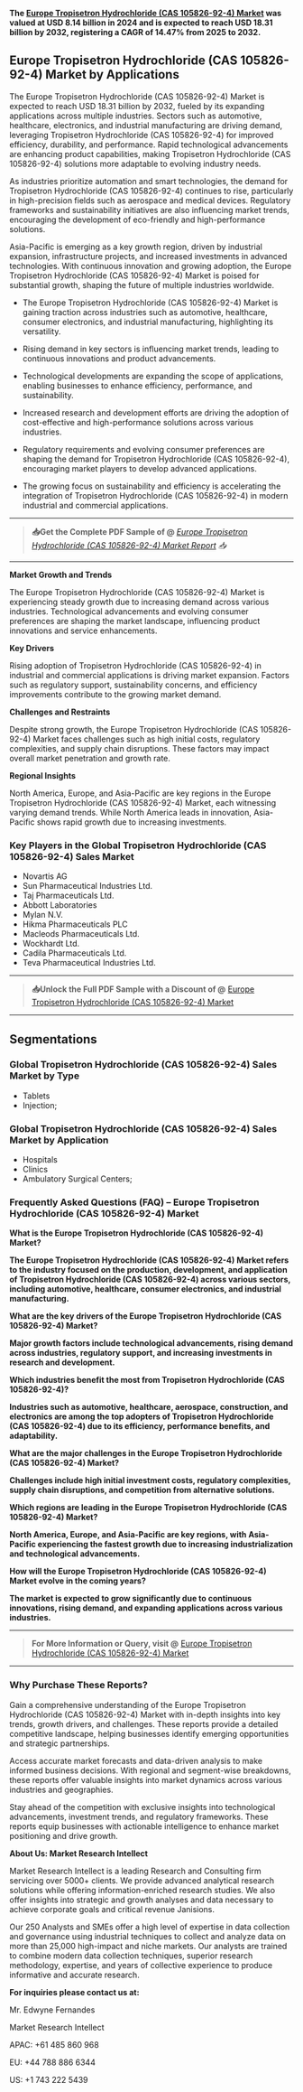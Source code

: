 <p><strong>The <a href="https://www.marketresearchintellect.com/download-sample/?rid=1023078&amp;utm_source=Pulse-April-Europe&amp;utm_medium=852">Europe Tropisetron Hydrochloride (CAS 105826-92-4) Market</a> was valued at USD 8.14 billion in 2024 and is expected to reach USD 18.31 billion by 2032, registering a CAGR of 14.47% from 2025 to 2032.</strong></p><h2>Europe Tropisetron Hydrochloride (CAS 105826-92-4) Market by Applications&nbsp;</h2><p><p>The Europe Tropisetron Hydrochloride (CAS 105826-92-4) Market is expected to reach USD 18.31 billion by 2032, fueled by its expanding applications across multiple industries. Sectors such as automotive, healthcare, electronics, and industrial manufacturing are driving demand, leveraging Tropisetron Hydrochloride (CAS 105826-92-4) for improved efficiency, durability, and performance. Rapid technological advancements are enhancing product capabilities, making Tropisetron Hydrochloride (CAS 105826-92-4) solutions more adaptable to evolving industry needs.</p><p>As industries prioritize automation and smart technologies, the demand for Tropisetron Hydrochloride (CAS 105826-92-4) continues to rise, particularly in high-precision fields such as aerospace and medical devices. Regulatory frameworks and sustainability initiatives are also influencing market trends, encouraging the development of eco-friendly and high-performance solutions.</p><p>Asia-Pacific is emerging as a key growth region, driven by industrial expansion, infrastructure projects, and increased investments in advanced technologies. With continuous innovation and growing adoption, the Europe Tropisetron Hydrochloride (CAS 105826-92-4) Market is poised for substantial growth, shaping the future of multiple industries worldwide.</p></p><ul><li><p>The Europe Tropisetron Hydrochloride (CAS 105826-92-4) Market is gaining traction across industries such as automotive, healthcare, consumer electronics, and industrial manufacturing, highlighting its versatility.</p></li><li><p>Rising demand in key sectors is influencing market trends, leading to continuous innovations and product advancements.</p></li><li><p>Technological developments are expanding the scope of applications, enabling businesses to enhance efficiency, performance, and sustainability.</p></li><li><p>Increased research and development efforts are driving the adoption of cost-effective and high-performance solutions across various industries.</p></li><li><p>Regulatory requirements and evolving consumer preferences are shaping the demand for Tropisetron Hydrochloride (CAS 105826-92-4), encouraging market players to develop advanced applications.</p></li><li><p>The growing focus on sustainability and efficiency is accelerating the integration of Tropisetron Hydrochloride (CAS 105826-92-4) in modern industrial and commercial applications.</p></li></ul><hr /><blockquote><p><strong><span class="font-[700]">📥Get the Complete PDF Sample of @ </span></strong><em><span class="font-[700]"><a href="https://www.marketresearchintellect.com/download-sample/?rid=1023078&amp;utm_source=Pulse-April-Europe&amp;utm_medium=852" target="_blank" data-tracking-control-name="article-ssr-frontend-pulse_little-text-block" data-tracking-will-navigate="" data-test-link="">Europe Tropisetron Hydrochloride (CAS 105826-92-4) Market Report</a>&nbsp;📥</span></em></p></blockquote><hr /><p class="" data-start="77" data-end="360"><strong data-start="77" data-end="105">Market Growth and Trends</strong></p><p class="" data-start="77" data-end="360">The Europe Tropisetron Hydrochloride (CAS 105826-92-4) Market is experiencing steady growth due to increasing demand across various industries. Technological advancements and evolving consumer preferences are shaping the market landscape, influencing product innovations and service enhancements.</p><p class="" data-start="362" data-end="606"><strong data-start="362" data-end="377">Key Drivers</strong></p><p class="" data-start="362" data-end="606">Rising adoption of Tropisetron Hydrochloride (CAS 105826-92-4) in industrial and commercial applications is driving market expansion. Factors such as regulatory support, sustainability concerns, and efficiency improvements contribute to the growing market demand.</p><p class="" data-start="608" data-end="849"><strong data-start="608" data-end="637">Challenges and Restraints</strong></p><p class="" data-start="608" data-end="849">Despite strong growth, the Europe Tropisetron Hydrochloride (CAS 105826-92-4) Market faces challenges such as high initial costs, regulatory complexities, and supply chain disruptions. These factors may impact overall market penetration and growth rate.</p><p class="" data-start="851" data-end="1095"><strong data-start="851" data-end="872">Regional Insights</strong></p><p class="" data-start="851" data-end="1095">North America, Europe, and Asia-Pacific are key regions in the Europe Tropisetron Hydrochloride (CAS 105826-92-4) Market, each witnessing varying demand trends. While North America leads in innovation, Asia-Pacific shows rapid growth due to increasing investments.</p><p><h3>Key Players in the Global Tropisetron Hydrochloride (CAS 105826-92-4) Sales Market </h3><ul><li>Novartis AG</li><li>Sun Pharmaceutical Industries Ltd.</li><li>Taj Pharmaceuticals Ltd.</li><li>Abbott Laboratories</li><li>Mylan N.V.</li><li>Hikma Pharmaceuticals PLC</li><li>Macleods Pharmaceuticals Ltd.</li><li>Wockhardt Ltd.</li><li>Cadila Pharmaceuticals Ltd.</li><li>Teva Pharmaceutical Industries Ltd.</li></ul></p><hr /><blockquote><p><strong>📥Unlock the Full PDF Sample with a Discount of @</strong> <a href="https://www.marketresearchintellect.com/ask-for-discount/?rid=1023078&amp;utm_source=Pulse-April-Europe&amp;utm_medium=852">Europe Tropisetron Hydrochloride (CAS 105826-92-4) Market</a></p></blockquote><hr /><p><h2>Segmentations</h2><h3>Global Tropisetron Hydrochloride (CAS 105826-92-4) Sales Market by Type</h3><ul><li>Tablets</li><li>Injection;</li></ul><h3>Global Tropisetron Hydrochloride (CAS 105826-92-4) Sales Market by Application</h3><ul><li>Hospitals</li><li>Clinics</li><li>Ambulatory Surgical Centers;</li></ul></p><h3><strong>Frequently Asked Questions (FAQ) &ndash; Europe Tropisetron Hydrochloride (CAS 105826-92-4) Market</strong></h3><p><strong>What is the Europe Tropisetron Hydrochloride (CAS 105826-92-4) Market?</strong></p><p><strong>The Europe Tropisetron Hydrochloride (CAS 105826-92-4) Market refers to the industry focused on the production, development, and application of Tropisetron Hydrochloride (CAS 105826-92-4) across various sectors, including automotive, healthcare, consumer electronics, and industrial manufacturing.</strong></p><p><strong>What are the key drivers of the Europe Tropisetron Hydrochloride (CAS 105826-92-4) Market?</strong></p><p><strong>Major growth factors include technological advancements, rising demand across industries, regulatory support, and increasing investments in research and development.</strong></p><p><strong>Which industries benefit the most from Tropisetron Hydrochloride (CAS 105826-92-4)?</strong></p><p><strong>Industries such as automotive, healthcare, aerospace, construction, and electronics are among the top adopters of Tropisetron Hydrochloride (CAS 105826-92-4) due to its efficiency, performance benefits, and adaptability.</strong></p><p><strong>What are the major challenges in the Europe Tropisetron Hydrochloride (CAS 105826-92-4) Market?</strong></p><p><strong>Challenges include high initial investment costs, regulatory complexities, supply chain disruptions, and competition from alternative solutions.</strong></p><p><strong>Which regions are leading in the Europe Tropisetron Hydrochloride (CAS 105826-92-4) Market?</strong></p><p><strong>North America, Europe, and Asia-Pacific are key regions, with Asia-Pacific experiencing the fastest growth due to increasing industrialization and technological advancements.</strong></p><p><strong>How will the Europe Tropisetron Hydrochloride (CAS 105826-92-4) Market evolve in the coming years?</strong></p><p><strong>The market is expected to grow significantly due to continuous innovations, rising demand, and expanding applications across various industries.</strong></p><hr /><blockquote><p><span class="font-[700]"><strong>For More Information or Query, visit&nbsp;@</strong>&nbsp;</span><span class="font-[700]"><a href="https://www.marketresearchintellect.com/product/global-tropisetron-hydrochloride-cas-105826-92-4-sales-market/?utm_source=Linkedin&utm_medium=852" target="_blank" data-tracking-control-name="article-ssr-frontend-pulse_little-text-block" data-tracking-will-navigate="" data-test-link="">Europe Tropisetron Hydrochloride (CAS 105826-92-4) Market</a></span></p></blockquote><hr /><h3><strong data-start="0" data-end="31">Why Purchase These Reports?</strong></h3><p class="" data-start="35" data-end="297">Gain a comprehensive understanding of the Europe Tropisetron Hydrochloride (CAS 105826-92-4) Market with in-depth insights into key trends, growth drivers, and challenges. These reports provide a detailed competitive landscape, helping businesses identify emerging opportunities and strategic partnerships.</p><p class="" data-start="299" data-end="540">Access accurate market forecasts and data-driven analysis to make informed business decisions. With regional and segment-wise breakdowns, these reports offer valuable insights into market dynamics across various industries and geographies.</p><p class="" data-start="542" data-end="784">Stay ahead of the competition with exclusive insights into technological advancements, investment trends, and regulatory frameworks. These reports equip businesses with actionable intelligence to enhance market positioning and drive growth.</p><p><strong><span class="font-[700]">About Us: Market Research Intellect</span></strong></p><p><span class="">Market Research Intellect is a leading Research and Consulting firm servicing over 5000+ clients. We provide advanced analytical research solutions while offering information-enriched research studies.&nbsp;</span>We also offer insights into strategic and growth analyses and data necessary to achieve corporate goals and critical revenue Janisions.</p><p><span class="">Our 250 Analysts and SMEs offer a high level of expertise in data collection and governance using industrial techniques to collect and analyze data on more than 25,000 high-impact and niche markets. Our analysts are trained to combine modern data collection techniques, superior research methodology, expertise, and years of collective experience to produce informative and accurate research.</span></p><p><strong>For inquiries please contact us at:</strong></p><p>Mr. Edwyne Fernandes</p><p>Market Research Intellect</p><p>APAC: +61 485 860 968</p><p>EU: +44 788 886 6344</p><p>US: +1 743 222 5439</p>